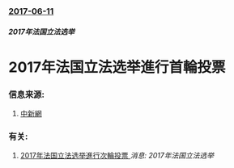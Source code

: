 ### [2017-06-11](/news/2017/06/11/index.md)

##### 2017年法国立法选举
# 2017年法国立法选举進行首輪投票 




### 信息来源:

1. [中新網](http://www.chinanews.com/gj/2017/06-11/8247746.shtml)

### 有关:

1. [2017年法国立法选举進行次輪投票 ](/zh/news/2017/06/18/2017年法国立法选举進行次輪投票.md) _消息: 2017年法国立法选举_
